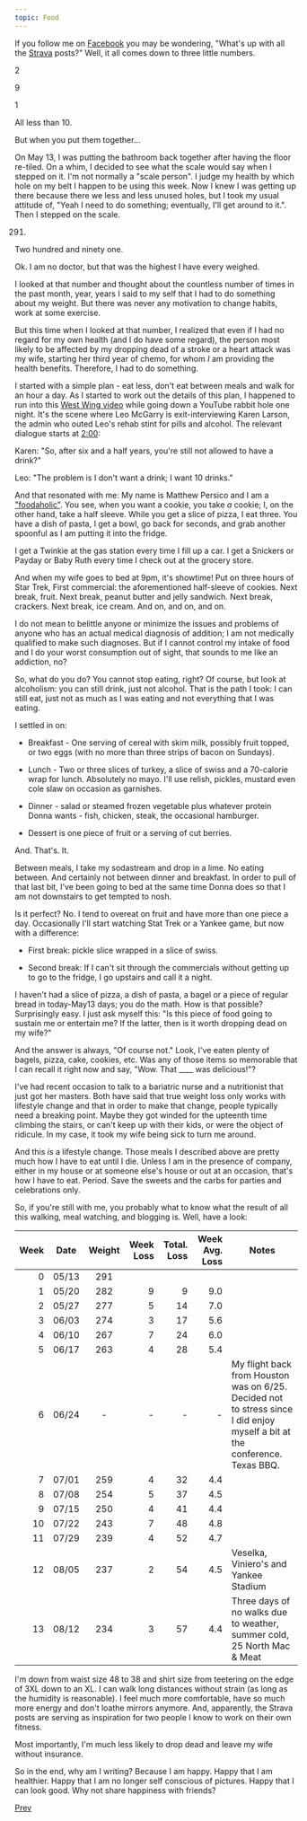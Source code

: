 ```yaml
---
topic: Food
---
```

If you follow me on [Facebook](https://www.facebook.com/matthew.persico) you may
be wondering, "What's up with all the
[Strava](https://www.facebook.com/1538859698/posts/pfbid0pG3fRH6v1oDaV4xmRATfz8WusqQHhRxSMS5jwdp2tB42BNi1LzUEZ2DK9nD7dfRsl/?d=n)
posts?" Well, it all comes down to three little numbers.

2

9

1

All less than 10.

But when you put them together...

On May 13, I was putting the bathroom back together after having the floor
re-tiled. On a whim, I decided to see what the scale would say when I stepped
on it. I'm not normally a "scale person". I judge my health by which hole on my
belt I happen to be using this week. Now I knew I was getting up there because
there we less and less unused holes, but I took my usual attitude of, "Yeah I
need to do something; eventually, I'll get around to it.". Then I stepped on
the scale.

291.

Two hundred and ninety one.

Ok. I am no doctor, but that was the highest I have every weighed.

I looked at that number and thought about the countless number of times in the
past month, year, years I said to my self that I had to do something about my
weight. But there was never any motivation to change habits, work at some
exercise.

But this time when I looked at that number, I realized that even if I had no
regard for my own health (and I do have some regard), the person most likely to
be affected by my dropping dead of a stroke or a heart attack was my wife,
starting her third year of chemo, for whom *I* am providing the health
benefits. Therefore, I had to do something.

I started with a simple plan - eat less, don't eat between meals and walk for
an hour a day. As I started to work out the details of this plan, I happened to
run into this [West Wing video](https://www.youtube.com/watch?v=XFh8PoTa-40)
while going down a YouTube rabbit hole one night. It's the scene where Leo
McGarry is exit-interviewing Karen Larson, the admin who outed Leo's rehab
stint for pills and alcohol. The relevant dialogue starts at
[2:00](https://youtu.be/XFh8PoTa-40?t=120):

Karen: "So, after six and a half years, you're still not allowed to have a drink?"

Leo: "The problem is I don't want a drink; I want 10 drinks."

And that resonated with me: My name is Matthew Persico and I am a
["foodaholic"](https://en.wikipedia.org/wiki/Food_addiction). You see, when you
want a cookie, you take *a* cookie; I, on the other hand, take a half
sleeve. While you get a slice of pizza, I eat three. You have a dish of pasta,
I get a bowl, go back for seconds, and grab another spoonful as I am putting it
into the fridge.

I get a Twinkie at the gas station every time I fill up a car. I get a Snickers
or Payday or Baby Ruth every time I check out at the grocery store.

And when my wife goes to bed at 9pm, it's showtime! Put on three hours of Star
Trek, First commercial: the aforementioned half-sleeve of cookies. Next break,
fruit. Next break, peanut butter and jelly sandwich. Next break, crackers. Next
break, ice cream. And on, and on, and on.

I do not mean to belittle anyone or minimize the issues and problems of anyone
who has an actual medical diagnosis of addition; I am not medically qualified
to make such diagnoses. But if I cannot control my intake of food and I do your
worst consumption out of sight, that sounds to me like an addiction, no?

So, what do you do? You cannot stop eating, right? Of course, but look at
alcoholism: you can still drink, just not alcohol. That is the path I took: I
can still eat, just not as much as I was eating and not everything that I was
eating.

I settled in on:

* Breakfast - One serving of cereal with skim milk, possibly fruit topped, or
  two eggs (with no more than three strips of bacon on Sundays).

* Lunch - Two or three slices of turkey, a slice of swiss and a 70-calorie wrap
  for lunch. Absolutely no mayo. I'll use relish, pickles, mustard even cole
  slaw on occasion as garnishes.

* Dinner - salad or steamed frozen vegetable plus whatever protein Donna
  wants - fish, chicken, steak, the occasional hamburger.

* Dessert is one piece of fruit or a serving of cut berries.

And. That's. It.

Between meals, I take my sodastream and drop in a lime. No eating between. And
certainly not between dinner and breakfast. In order to pull of that last bit,
I've been going to bed at the same time Donna does so that I am not downstairs
to get tempted to nosh.

Is it perfect? No. I tend to overeat on fruit and have more than one piece a
day. Occasionally I'll start watching Stat Trek or a Yankee game, but now with
a difference:

* First break: pickle slice wrapped in a slice of swiss.

* Second break: If I can't sit through the commercials without getting up to go
to the fridge, I go upstairs and call it a night.

I haven't had a slice of pizza, a dish of pasta, a bagel or a piece of regular
bread in today-May13 days; you do the math. How is that possible? Surprisingly
easy. I just ask myself this: "Is this piece of food going to sustain me or
entertain me? If the latter, then is it worth dropping dead on my wife?"

And the answer is always, "Of course not." Look, I've eaten plenty of bagels,
pizza, cake, cookies, etc. Was any of those items so memorable that I can
recall it right now and say, "Wow. That ____ was delicious!"?

I've had recent occasion to talk to a bariatric nurse and a nutritionist that
just got her masters. Both have said that true weight loss only works with
lifestyle change and that in order to make that change, people typically need a
breaking point. Maybe they got winded for the upteenth time climbing the
stairs, or can't keep up with their kids, or were the object of ridicule. In my
case, it took my wife being sick to turn me around.

And this *is* a lifestyle change. Those meals I described above are pretty much
how I have to eat until I die. Unless I am in the presence of company, either
in my house or at someone else's house or out at an occasion, that's how I have
to eat. Period. Save the sweets and the carbs for parties and celebrations only.

So, if you're still with me, you probably what to know what the result of all
this walking, meal watching, and blogging is. Well, have a look:

| Week | Date  | Weight | Week Loss | Total. Loss | Week Avg. Loss | Notes                                 |
|-----:|-------|:------:|----------:|------------:|---------------:|---------------------------------------|
| 0    | 05/13 | 291    |           |             |                |                                       |
| 1    | 05/20 | 282    | 9         |  9          | 9.0            |                                       |
| 2    | 05/27 | 277    | 5         | 14          | 7.0            |                                       |
| 3    | 06/03 | 274    | 3         | 17          | 5.6            |                                       |
| 4    | 06/10 | 267    | 7         | 24          | 6.0            |                                       |
| 5    | 06/17 | 263    | 4         | 28          | 5.4            |                                       |
| 6    | 06/24 | -      | -         | -           | -              | My flight back from Houston was on 6/25. Decided not to stress since I did enjoy myself a bit at the conference. Texas BBQ. |
| 7    | 07/01 | 259    | 4         | 32          | 4.4            |                                       |
| 8    | 07/08 | 254    | 5         | 37          | 4.5            |                                       |
| 9    | 07/15 | 250    | 4         | 41          | 4.4            |                                       |
| 10   | 07/22 | 243    | 7         | 48          | 4.8            |                                       |
| 11   | 07/29 | 239    | 4         | 52          | 4.7            |                                       |
| 12   | 08/05 | 237    | 2         | 54          | 4.5            | Veselka, Viniero's and Yankee Stadium |
| 13   | 08/12 | 234    | 3         | 57          | 4.4            | Three days of no walks due to weather, summer cold, 25 North Mac & Meat |

I'm down from waist size 48 to 38 and shirt size from teetering on the edge of
3XL down to an XL. I can walk long distances without strain (as long as the
humidity is reasonable). I feel much more comfortable, have so much more energy
and don't loathe mirrors anymore. And, apparently, the Strava posts are serving
as inspiration for two people I know to work on their own fitness.

Most importantly, I'm much less likely to drop dead and leave my wife without
insurance.

So in the end, why am I writing? Because I am happy. Happy that I am
healthier. Happy that I am no longer self conscious of pictures. Happy that I
can look good. Why not share happiness with friends?

[Prev](../../../2016/08/24/2016-08-24-falling-off-the-wagon...and-getting-back-on-board)
